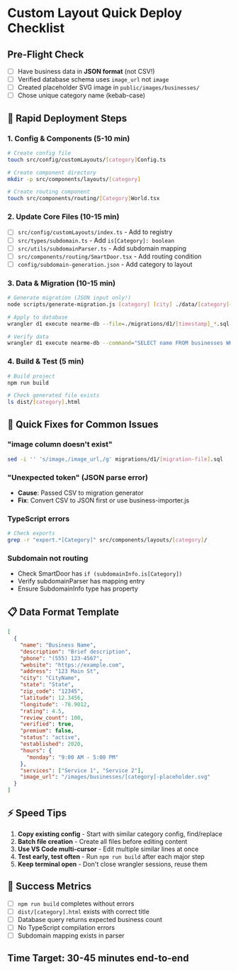 # Custom Layout Quick Deploy Checklist

## Pre-Flight Check
- [ ] Have business data in **JSON format** (not CSV!)
- [ ] Verified database schema uses `image_url` not `image`
- [ ] Created placeholder SVG image in `public/images/businesses/`
- [ ] Chose unique category name (kebab-case)

## 🚀 Rapid Deployment Steps

### 1. Config & Components (5-10 min)
```bash
# Create config file
touch src/config/customLayouts/[category]Config.ts

# Create component directory
mkdir -p src/components/layouts/[category]

# Create routing component  
touch src/components/routing/[Category]World.tsx
```

### 2. Update Core Files (10-15 min)
- [ ] `src/config/customLayouts/index.ts` - Add to registry
- [ ] `src/types/subdomain.ts` - Add `is[Category]: boolean`
- [ ] `src/utils/subdomainParser.ts` - Add subdomain mapping
- [ ] `src/components/routing/SmartDoor.tsx` - Add routing condition
- [ ] `config/subdomain-generation.json` - Add category to layout

### 3. Data & Migration (10-15 min)
```bash
# Generate migration (JSON input only!)
node scripts/generate-migration.js [category] [city] ./data/[category]-[city].json

# Apply to database
wrangler d1 execute nearme-db --file=./migrations/d1/[timestamp]_*.sql --remote

# Verify data
wrangler d1 execute nearme-db --command="SELECT name FROM businesses WHERE category='[category]';" --remote
```

### 4. Build & Test (5 min)
```bash
# Build project
npm run build

# Check generated file exists
ls dist/[category].html
```

## 🐛 Quick Fixes for Common Issues

### "image column doesn't exist"
```bash
sed -i '' 's/image,/image_url,/g' migrations/d1/[migration-file].sql
```

### "Unexpected token" (JSON parse error)
- **Cause**: Passed CSV to migration generator
- **Fix**: Convert CSV to JSON first or use business-importer.js

### TypeScript errors
```bash
# Check exports
grep -r "export.*[Category]" src/components/layouts/[category]/
```

### Subdomain not routing
- Check SmartDoor has `if (subdomainInfo.is[Category])`
- Verify subdomainParser has mapping entry
- Ensure SubdomainInfo type has property

## 📋 Data Format Template

```json
[
  {
    "name": "Business Name",
    "description": "Brief description",
    "phone": "(555) 123-4567", 
    "website": "https://example.com",
    "address": "123 Main St",
    "city": "CityName",
    "state": "State", 
    "zip_code": "12345",
    "latitude": 12.3456,
    "longitude": -78.9012,
    "rating": 4.5,
    "review_count": 100,
    "verified": true,
    "premium": false,
    "status": "active",
    "established": 2020,
    "hours": {
      "monday": "9:00 AM - 5:00 PM"
    },
    "services": ["Service 1", "Service 2"],
    "image_url": "/images/businesses/[category]-placeholder.svg"
  }
]
```

## ⚡ Speed Tips

1. **Copy existing config** - Start with similar category config, find/replace
2. **Batch file creation** - Create all files before editing content
3. **Use VS Code multi-cursor** - Edit multiple similar lines at once
4. **Test early, test often** - Run `npm run build` after each major step
5. **Keep terminal open** - Don't close wrangler sessions, reuse them

## 🎯 Success Metrics

- [ ] `npm run build` completes without errors
- [ ] `dist/[category].html` exists with correct title
- [ ] Database query returns expected business count
- [ ] No TypeScript compilation errors
- [ ] Subdomain mapping exists in parser

## Time Target: 30-45 minutes end-to-end
